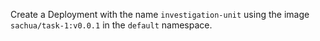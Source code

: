 Create a Deployment with the name `investigation-unit` using the image   
`sachua/task-1:v0.0.1` in the `default` namespace.
